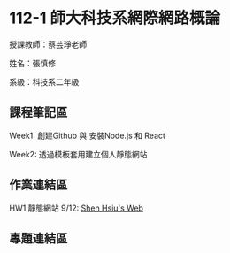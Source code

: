 # 112-1 師大科技系網際網路概論

授課教師：蔡芸琤老師

姓名：張慎修

系級：科技系二年級

## 課程筆記區
  Week1: 創建Github 與 安裝Node.js 和 React
  
  Week2: 透過模板套用建立個人靜態網站
## 作業連結區
  HW1 靜態網站 9/12: [Shen Hsiu's Web](https://shenhsiu45.github.io/My-web/)
## 專題連結區
